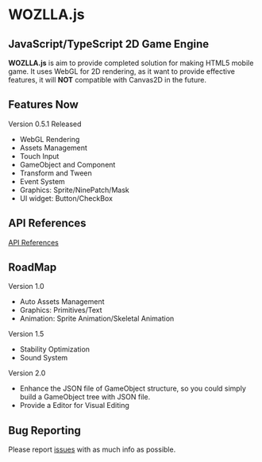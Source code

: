 # WOZLLA.js

## JavaScript/TypeScript 2D Game Engine

**WOZLLA.js** is aim to provide completed solution for making HTML5 mobile game. It uses WebGL for 2D rendering, as it
want to provide effective features, it will **NOT** compatible with Canvas2D in the future.

## Features Now

Version 0.5.1 Released

* WebGL Rendering
* Assets Management
* Touch Input
* GameObject and Component
* Transform and Tween
* Event System
* Graphics: Sprite/NinePatch/Mask
* UI widget: Button/CheckBox

## API References
[API References](http://zzm2q.github.io/WOZLLA.js/docs/api/template.html)

## RoadMap

Version 1.0
* Auto Assets Management
* Graphics: Primitives/Text
* Animation: Sprite Animation/Skeletal Animation

Version 1.5
* Stability Optimization
* Sound System

Version 2.0
* Enhance the JSON file of GameObject structure, so you could simply build a GameObject tree with JSON file.
* Provide a Editor for Visual Editing


## Bug Reporting

Please report [issues](https://github.com/zzm2q/WOZLLA.js/issues) with as much info as possible.

